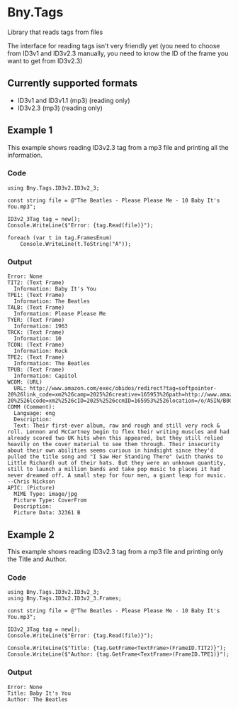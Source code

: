 # Bny.Tags
Library that reads tags from files

The interface for reading tags isn't very friendly yet (you need to choose from ID3v1 and ID3v2.3 manually, you need to know the ID of the frame you want to get from ID3v2.3)

## Currently supported formats
- ID3v1 and ID3v1.1 (mp3) (reading only)
- ID3v2.3 (mp3) (reading only)

## Example 1
This example shows reading ID3v2.3 tag from a mp3 file and printing all the information.

### Code
```
using Bny.Tags.ID3v2.ID3v2_3;

const string file = @"The Beatles - Please Please Me - 10 Baby It's You.mp3";

ID3v2_3Tag tag = new();
Console.WriteLine($"Error: {tag.Read(file)}");

foreach (var t in tag.FramesEnum)
    Console.WriteLine(t.ToString("A"));
```
### Output
```
Error: None
TIT2: (Text Frame)
  Information: Baby It's You
TPE1: (Text Frame)
  Information: The Beatles
TALB: (Text Frame)
  Information: Please Please Me
TYER: (Text Frame)
  Information: 1963
TRCK: (Text Frame)
  Information: 10
TCON: (Text Frame)
  Information: Rock
TPE2: (Text Frame)
  Information: The Beatles
TPUB: (Text Frame)
  Information: Capitol
WCOM: (URL)
  URL: http://www.amazon.com/exec/obidos/redirect?tag=softpointer-20%26link_code=xm2%26camp=2025%26creative=165953%26path=http://www.amazon.com/gp/redirect.html%253fASIN=B000002UA9%2526tag=softpointer-20%2526lcode=xm2%2526cID=2025%2526ccmID=165953%2526location=/o/ASIN/B000002UA9%25253FSubscriptionId=0RXJS26C80QSDEB56CR2
COMM (Comment):
  Language: eng
  Description:
  Text: Their first-ever album, raw and rough and still very rock & roll. Lennon and McCartney begin to flex their writing muscles and had already scored two UK hits when this appeared, but they still relied heavily on the cover material to see them through. Their insecurity about their own abilities seems curious in hindsight since they'd pulled the title song and "I Saw Her Standing There" (with thanks to Little Richard) out of their hats. But they were an unknown quantity, still to launch a million bands and take pop music to places it had never dreamed off. A small step for four men, a giant leap for music. --Chris Nickson
APIC: (Picture)
  MIME Type: image/jpg
  Picture Type: CoverFrom
  Description:
  Picture Data: 32361 B
```

## Example 2
This example shows reading ID3v2.3 tag from a mp3 file and printing only the Title and Author.

### Code
```
using Bny.Tags.ID3v2.ID3v2_3;
using Bny.Tags.ID3v2.ID3v2_3.Frames;

const string file = @"The Beatles - Please Please Me - 10 Baby It's You.mp3";

ID3v2_3Tag tag = new();
Console.WriteLine($"Error: {tag.Read(file)}");

Console.WriteLine($"Title: {tag.GetFrame<TextFrame>(FrameID.TIT2)}");
Console.WriteLine($"Author: {tag.GetFrame<TextFrame>(FrameID.TPE1)}");
```

### Output
```
Error: None
Title: Baby It's You
Author: The Beatles
```